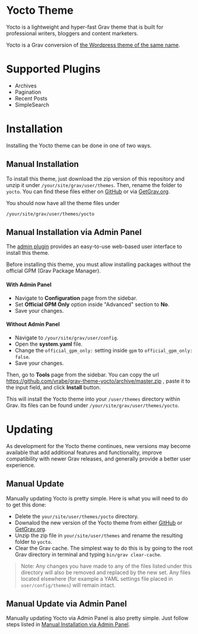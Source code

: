 # Yocto Theme

Yocto is a lightweight and hyper-fast Grav theme that is built for professional writers, bloggers and content marketers.

Yocto is a Grav conversion of [the Wordpress theme of the same name](https://humblethemes.com/themes/yocto).

# Supported Plugins

* Archives
* Pagination
* Recent Posts
* SimpleSearch

# Installation

Installing the Yocto theme can be done in one of two ways. <!--Our GPM (Grav Package Manager) installation method enables you to quickly and easily install the theme with a simple terminal command, while the manual method enables you to do so via a zip file.-->

<!--
## GPM Installation (Preferred)

The simplest way to install this theme is via the [Grav Package Manager (GPM)](http://learn.getgrav.org/advanced/grav-gpm) through your system's Terminal (also called the command line).  From the root of your Grav install type:

    bin/gpm install yocto

This will install the Yocto theme into your `/user/themes` directory within Grav. Its files can be found under `/your/site/grav/user/themes/yocto`.
-->

## Manual Installation

To install this theme, just download the zip version of this repository and unzip it under `/your/site/grav/user/themes`. Then, rename the folder to `yocto`. You can find these files either on [GitHub](https://github.com/getgrav/grav-theme-yocto) or via [GetGrav.org](http://getgrav.org/downloads/themes).

You should now have all the theme files under

    /your/site/grav/user/themes/yocto

## Manual Installation via Admin Panel

The [admin plugin](https://github.com/getgrav/grav-plugin-admin) provides an easy-to-use web-based user interface to install this theme.

Before installing this theme, you must allow installing packages without the official GPM (Grav Package Manager).

#### With Admin Panel
* Navigate to **Configuration** page from the sidebar.
* Set **Official GPM Only** option inside "Advanced" section to **No**.
* Save your changes.

#### Without Admin Panel

* Navigate to `/your/site/grav/user/config`.
* Open the **system.yaml** file.
* Change the `official_gpm_only:` setting inside `gpm` to `official_gpm_only: false`.
* Save your changes.

Then, go to **Tools** page from the sidebar. You can copy the url https://github.com/vrabe/grav-theme-yocto/archive/master.zip , paste it to the input field, and click **Install** button.

This will install the Yocto theme into your `/user/themes` directory within Grav. Its files can be found under `/your/site/grav/user/themes/yocto`.


# Updating

As development for the Yocto theme continues, new versions may become available that add additional features and functionality, improve compatibility with newer Grav releases, and generally provide a better user experience. <!--Updating Yocto is easy, and can be done through Grav's GPM system, as well as manually.-->

<!--
## GPM Update (Preferred)

The simplest way to update this theme is via the [Grav Package Manager (GPM)](http://learn.getgrav.org/advanced/grav-gpm). You can do this with this by navigating to the root directory of your Grav install using your system's Terminal (also called command line) and typing the following:

    bin/gpm update yocto

This command will check your Grav install to see if your Yocto theme is due for an update. If a newer release is found, you will be asked whether or not you wish to update. To continue, type `y` and hit enter. The theme will automatically update and clear Grav's cache.
-->

## Manual Update

Manually updating Yocto is pretty simple. Here is what you will need to do to get this done:

* Delete the `your/site/user/themes/yocto` directory.
* Downalod the new version of the Yocto theme from either [GitHub](https://github.com/getgrav/grav-plugin-yocto) or [GetGrav.org](http://getgrav.org/downloads/themes#extras).
* Unzip the zip file in `your/site/user/themes` and rename the resulting folder to `yocto`.
* Clear the Grav cache. The simplest way to do this is by going to the root Grav directory in terminal and typing `bin/grav clear-cache`.

> Note: Any changes you have made to any of the files listed under this directory will also be removed and replaced by the new set. Any files located elsewhere (for example a YAML settings file placed in `user/config/themes`) will remain intact.

## Manual Update via Admin Panel

Manually updating Yocto via Admin Panel is also pretty simple. Just follow steps listed in [Manual Installation via Admin Panel](#manual-installation-via-admin-panel).
